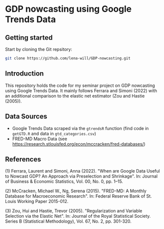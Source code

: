 # GDP nowcasting using Google Trends Data

## Getting started
Start by cloning the Git repsitory: 
```sh
git clone https://github.com/lena-will/GDP-nowcasting.git
```

## Introduction
This repository holds the code for my seminar project on GDP nowcasting using Google Trends Data. It mainly follows Ferrara and Simoni (2022) with an additional comparison to the elastic net estimator (Zou and Hastie (2005)).

## Data Sources
+ Google Trends Data scraped via the ```gtrendsR``` function (find code in ```getGTD.R``` and data in ```gtd_categories.csv```)
+ FRED-MD Macro Data (see  https://research.stlouisfed.org/econ/mccracken/fred-databases/)


## References
(1) Ferrara, Laurent and Simoni, Anna (2022). "When are Google Data Useful to Nowcast GDP? An Approach via Preselection and Shrinkage". In: Journal of Business & Economic Statistics, Vol. 00, No. 0, pp. 1–15.

(2) McCracken, Michael W., Ng, Serena (2015). "FRED-MD: A Monthly Database for Macroeconomic Research". In: Federal Reserve Bank of St. Louis Working Paper 2015-012.

(3) Zou, Hui and Hastie, Trevor (2005). "Regularization and Variable Selection via the Elastic Net". In: Journal of the Royal Statistical Society. Series B (Statistical Methodology), Vol. 67, No. 2, pp. 301-320.

